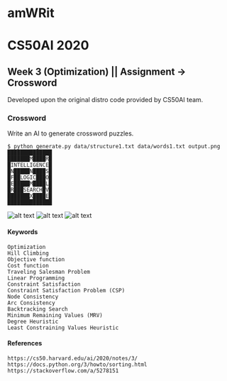 # amWRit

# CS50AI 2020
## Week 3 (Optimization) || Assignment -> Crossword

Developed upon the original distro code provided by CS50AI team.

### Crossword

Write an AI to generate crossword puzzles.

````
$ python generate.py data/structure1.txt data/words1.txt output.png
██████████████
███████M████R█
█INTELLIGENCE█
█N█████N████S█
█F██LOGIC███O█
█E█████M████L█
█R███SEARCH█V█
███████X████E█
██████████████
````

![alt text](https://github.com/me50/amWRit/blob/ai50/projects/2020/x/crossword/images/1.PNG "Crossword | amWRit")
![alt text](https://github.com/me50/amWRit/blob/ai50/projects/2020/x/crossword/images/3.PNG "Crossword | amWRit")
![alt text](https://github.com/me50/amWRit/blob/ai50/projects/2020/x/crossword/images/2.PNG "Crossword | amWRit")

#### Keywords
````
Optimization
Hill Climbing
Objective function
Cost function
Traveling Salesman Problem
Linear Programming
Constraint Satisfaction
Constraint Satisfaction Problem (CSP)
Node Consistency
Arc Consistency
Backtracking Search
Minimum Remaining Values (MRV)
Degree Heuristic
Least Constraining Values Heuristic
````

#### References
````
https://cs50.harvard.edu/ai/2020/notes/3/
https://docs.python.org/3/howto/sorting.html
https://stackoverflow.com/a/5278151
````

